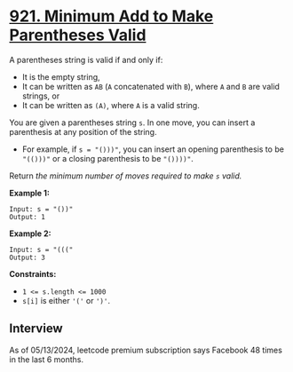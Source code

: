 # [921. Minimum Add to Make Parentheses Valid](https://leetcode.com/problems/minimum-add-to-make-parentheses-valid/)

A parentheses string is valid if and only if:
* It is the empty string,
* It can be written as `AB` (`A` concatenated with `B`), where `A` and `B` are valid strings, or
* It can be written as `(A)`, where `A` is a valid string.

You are given a parentheses string `s`. In one move, you can insert a parenthesis at any position of the string.

* For example, if `s = "()))"`, you can insert an opening parenthesis to be `"(()))"` or a closing parenthesis to be `"())))"`.

Return _the minimum number of moves required to make `s` valid._

**Example 1:**
```
Input: s = "())"
Output: 1
```

**Example 2:**
```
Input: s = "((("
Output: 3
```

**Constraints:**
* `1 <= s.length <= 1000`
* `s[i]` is either `'('` or `')'`.

## Interview
As of 05/13/2024, leetcode premium subscription says Facebook 48 times in the last 6 months.
